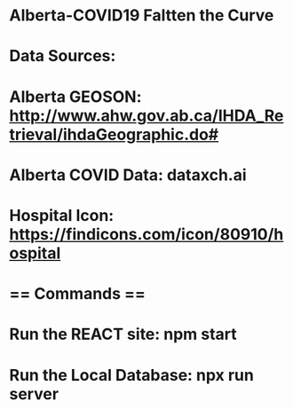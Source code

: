 # Alberta-COVID19 Faltten the Curve

# Data Sources:
# Alberta GEOSON:       http://www.ahw.gov.ab.ca/IHDA_Retrieval/ihdaGeographic.do#    
# Alberta COVID Data:   dataxch.ai    
# Hospital Icon:        https://findicons.com/icon/80910/hospital

# == Commands == #
# Run the REACT site:               npm start
# Run the Local Database:           npx run server
